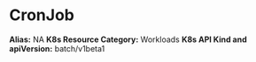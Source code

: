 # CronJob 

**Alias:** NA
**K8s Resource Category:** Workloads
**K8s API Kind and apiVersion:** batch/v1beta1
